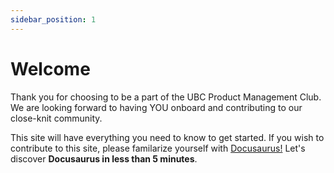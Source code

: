 ```yaml
---
sidebar_position: 1
---
```


# Welcome

Thank you for choosing to be a part of the UBC Product Management Club. We are looking forward to having YOU onboard and contributing to our close-knit community.

This site will have everything you need to know to get started. If you wish to contribute to this site, please familarize yourself with <a href="https://tutorial.docusaurus.io/"> Docusaurus!</a>
Let's discover **Docusaurus in less than 5 minutes**.
